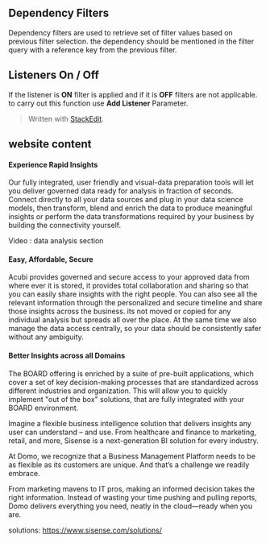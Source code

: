 

## Dependency Filters

Dependency filters are used to retrieve set of filter values based on previous filter selection. the dependency should be mentioned in the filter query with a reference key from the previous filter.

## Listeners On / Off

If the listener is  **ON**  filter is applied and if it is  **OFF**  filters are not applicable. to carry out this function use  **Add Listener** Parameter.
> Written with [StackEdit](https://stackedit.io/).

## website content

#### Experience Rapid Insights

Our fully integrated, user friendly and visual-data preparation tools will let you deliver governed data ready for analysis in fraction of seconds. Connect directly to all your data sources and plug in your data science models, then transform, blend and enrich the data to produce meaningful insights or perform the data transformations required by your business by building the connectivity yourself.
 
 Video :
data analysis section


#### Easy, Affordable, Secure

Acubi provides governed and secure access to your approved data from where ever it is stored, it provides total collaboration and sharing so that you can easily share insights with the right people. You can also see all the relevant information through the personalized and secure timeline and share those insights across the business. its not moved or copied for any individual analysis but spreads all over the place. At the same time we also manage the data access centrally, so your data should be consistently safer without any ambiguity.

#### Better Insights across all Domains

 The BOARD offering is enriched by a suite of pre-built applications, which cover a set of key decision-making processes that are standardized across different industries and organization. This will allow you to quickly implement "out of the box" solutions, that are fully integrated with your BOARD environment.

Imagine a flexible business intelligence solution that delivers insights any user can understand – and use. From healthcare and finance to marketing, retail, and more, Sisense is a next-generation BI solution for every industry.

At Domo, we recognize that a Business Management Platform needs to be as flexible as its customers are unique. And that’s a challenge we readily embrace. 

From marketing mavens to IT pros, making an informed decision takes the right information. Instead of wasting your time pushing and pulling reports, Domo delivers everything you need, neatly in the cloud—ready when you are.


solutions:
https://www.sisense.com/solutions/
<!--stackedit_data:
eyJoaXN0b3J5IjpbLTI4MDA3NTI0NF19
-->